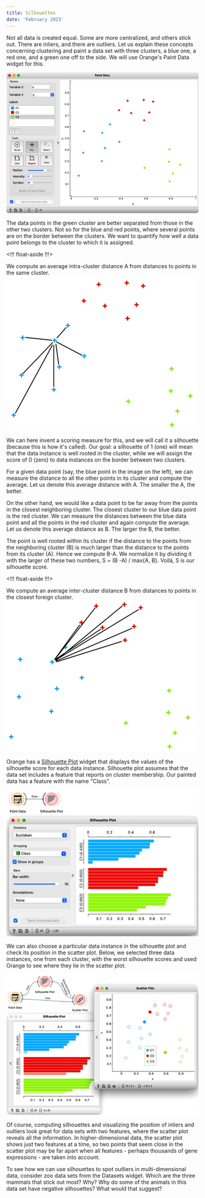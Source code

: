 ```yaml
---
title: Silhouettes
date: 'February 2023'
---
```


Not all data is created equal. Some are more centralized, and others stick out. There are inliers, and there are outliers. Let us explain these concepts concerning clustering and paint a data set with three clusters, a blue one, a red one, and a green one off to the side. We will use Orange's Paint Data widget for this.

![](paint-data.png)


The data points in the green cluster are better separated from those in the other two clusters. Not so for the blue and red points, where several points are on the border between the clusters. We want to quantify how well a data point belongs to the cluster to which it is assigned.

<!!! float-aside !!!>
<p>
We compute an average intra-cluster distance A from distances to points in the same cluster.
<img src="a.png" />
</p>

We can here invent a scoring measure for this, and we will call it a silhouette (because this is how it's called). Our goal: a silhouette of 1 (one) will mean that the data instance is well rooted in the cluster, while we will assign the score of 0 (zero) to data instances on the border between two clusters.

For a given data point (say, the blue point in the image on the left), we can measure the distance to all the other points in its cluster and compute the average. Let us denote this average distance with A. The smaller the A, the better.

On the other hand, we would like a data point to be far away from the points in the closest neighboring cluster. The closest cluster to our blue data point is the red cluster. We can measure the distances between the blue data point and all the points in the red cluster and again compute the average. Let us denote this average distance as B. The larger the B, the better.

The point is well rooted within its cluster if the distance to the points from the neighboring cluster (B) is much larger than the distance to the points from its cluster (A). Hence we compute B-A. We normalize it by dividing it with the larger of these two numbers, S = (B -A) / max\{A, B}. Voilá, S is our silhouette score.

<!!! float-aside !!!>
<p>
We compute an average inter-cluster distance B from distances to points in the closest foreign cluster.
<img src="b.png" />
</p>

Orange has a [Silhouette Plot](https://orangedatamining.com/widget-catalog/visualize/silhouetteplot/) widget that displays the values of the silhouette score for each data instance. Silhouette plot assumes that the data set includes a feature that reports on cluster membership. Our painted data has a feature with the name "Class".

![](silhouette-plot.png)

We can also choose a particular data instance in the silhouette plot and check its position in the scatter plot. Below, we selected three data instances, one from each cluster, with the worst silhouette scores and used Orange to see where they lie in the scatter plot.

![](three-outliers.png)

Of course, computing silhouettes and visualizing the position of inliers and outliers look great for data sets with two features, where the scatter plot reveals all the information. In higher-dimensional data, the scatter plot shows just two features at a time, so two points that seem close in the scatter plot may be far apart when all features - perhaps thousands of gene expressions - are taken into account. 

To see how we can use silhouettes to spot outliers in multi-dimensional data, consider zoo data sets from the Datasets widget. Which are the three mammals that stick out most? Why? Why do some of the animals in this data set have negative silhouettes? What would that suggest?